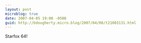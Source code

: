 ```yaml
---
layout: post
microblog: true
date: 2007-04-05 19:00 -0500
guid: http://bdougherty.micro.blog/2007/04/06/t21003131.html
---
```

Starfox 64!
